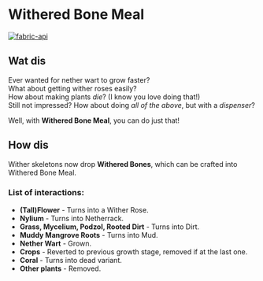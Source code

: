 # Withered Bone Meal
[![fabric-api](https://cdn.jsdelivr.net/npm/@intergrav/devins-badges@3/assets/cozy/requires/fabric-api_vector.svg)](https://modrinth.com/mod/fabric-api)

## Wat dis
Ever wanted for nether wart to grow faster?  
What about getting wither roses easily?  
How about making plants *die*? (I know you love doing that!)  
Still not impressed? How about doing *all of the above*, but with a *dispenser*?

Well, with **Withered Bone Meal**, you can do just that!
## How dis
Wither skeletons now drop **Withered Bones**, which can be crafted into Withered Bone Meal.
### List of interactions:
- **(Tall)Flower** - Turns into a Wither Rose.
- **Nylium** - Turns into Netherrack.
- **Grass, Mycelium, Podzol, Rooted Dirt** - Turns into Dirt.
- **Muddy Mangrove Roots** - Turns into Mud.
- **Nether Wart** - Grown.
- **Crops** - Reverted to previous growth stage, removed if at the last one.
- **Coral** - Turns into dead variant.
- **Other plants** - Removed.